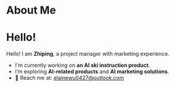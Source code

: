 # About Me

# Hello! 
Hello! I am **Zhiping**, a project manager with marketing experience.

- I'm currently working on **an AI ski instruction product**.  
- I’m exploring **AI-related products** and **AI marketing solutions**.  
- 📧 Reach me at: [elainewu0427@outlook.com](mailto:elainewu0427@outlook.com)

